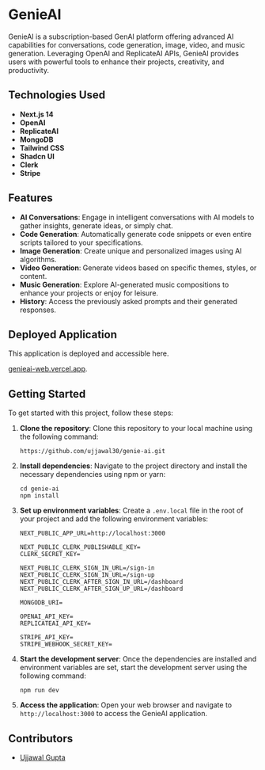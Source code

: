 # GenieAI

GenieAI is a subscription-based GenAI platform offering advanced AI capabilities for conversations, code generation, image, video, and music generation. Leveraging OpenAI and ReplicateAI APIs, GenieAI provides users with powerful tools to enhance their projects, creativity, and productivity.

## Technologies Used

- **Next.js 14**
- **OpenAI**
- **ReplicateAI**
- **MongoDB**
- **Tailwind CSS**
- **Shadcn UI**
- **Clerk**
- **Stripe**

## Features

- **AI Conversations**: Engage in intelligent conversations with AI models to gather insights, generate ideas, or simply chat.
- **Code Generation**: Automatically generate code snippets or even entire scripts tailored to your specifications.
- **Image Generation**: Create unique and personalized images using AI algorithms.
- **Video Generation**: Generate videos based on specific themes, styles, or content.
- **Music Generation**: Explore AI-generated music compositions to enhance your projects or enjoy for leisure.
- **History**: Access the previously asked prompts and their generated responses.

## Deployed Application

This application is deployed and accessible here.

[genieai-web.vercel.app](https://genieai-web.vercel.app/).

## Getting Started

To get started with this project, follow these steps:

1. **Clone the repository**: Clone this repository to your local machine using the following command:

   ```
   https://github.com/ujjawal30/genie-ai.git
   ```

2. **Install dependencies**: Navigate to the project directory and install the necessary dependencies using npm or yarn:

   ```
   cd genie-ai
   npm install
   ```

3. **Set up environment variables**: Create a `.env.local` file in the root of your project and add the following environment variables:

   ```
   NEXT_PUBLIC_APP_URL=http://localhost:3000

   NEXT_PUBLIC_CLERK_PUBLISHABLE_KEY=
   CLERK_SECRET_KEY=

   NEXT_PUBLIC_CLERK_SIGN_IN_URL=/sign-in
   NEXT_PUBLIC_CLERK_SIGN_IN_URL=/sign-up
   NEXT_PUBLIC_CLERK_AFTER_SIGN_IN_URL=/dashboard
   NEXT_PUBLIC_CLERK_AFTER_SIGN_UP_URL=/dashboard

   MONGODB_URI=
    
   OPENAI_API_KEY=
   REPLICATEAI_API_KEY=
    
   STRIPE_API_KEY=
   STRIPE_WEBHOOK_SECRET_KEY=
   ```

4. **Start the development server**: Once the dependencies are installed and environment variables are set, start the development server using the following command:

   ```
   npm run dev
   ```

5. **Access the application**: Open your web browser and navigate to `http://localhost:3000` to access the GenieAI application.

## Contributors

- [Ujjawal Gupta](https://github.com/ujjawal30)
